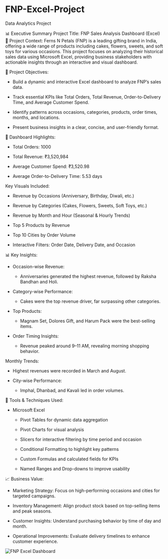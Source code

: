 # FNP-Excel-Project
Data Analytics Project

📊 Executive Summary
Project Title: FNP Sales Analysis Dashboard (Excel)
🏢 Project Context:
Ferns N Petals (FNP) is a leading gifting brand in India, offering a wide range of products including cakes, flowers, sweets, and soft toys for various occasions. This project focuses on analyzing their historical sales data using Microsoft Excel, providing business stakeholders with actionable insights through an interactive and visual dashboard.

🎯 Project Objectives:

- Build a dynamic and interactive Excel dashboard to analyze FNP’s sales data.

- Track essential KPIs like Total Orders, Total Revenue, Order-to-Delivery Time, and Average Customer Spend.

- Identify patterns across occasions, categories, products, order times, months, and locations.

- Present business insights in a clear, concise, and user-friendly format.

📌 Dashboard Highlights:
- Total Orders: 1000

- Total Revenue: ₹3,520,984

- Average Customer Spend: ₹3,520.98

- Average Order-to-Delivery Time: 5.53 days

Key Visuals Included:

- Revenue by Occasions (Anniversary, Birthday, Diwali, etc.)

- Revenue by Categories (Cakes, Flowers, Sweets, Soft Toys, etc.)

- Revenue by Month and Hour (Seasonal & Hourly Trends)

- Top 5 Products by Revenue

- Top 10 Cities by Order Volume

- Interactive Filters: Order Date, Delivery Date, and Occasion

📊 Key Insights:

- Occasion-wise Revenue:

   - Anniversaries generated the highest revenue, followed by Raksha Bandhan and Holi.

- Category-wise Performance:

   - Cakes were the top revenue driver, far surpassing other categories.

- Top Products:

   - Magnam Set, Dolores Gift, and Harum Pack were the best-selling items.

- Order Timing Insights:

   - Revenue peaked around 9–11 AM, revealing morning shopping behavior.

Monthly Trends:

   - Highest revenues were recorded in March and August.  

- City-wise Performance:

   - Imphal, Dhanbad, and Kavali led in order volumes.

 🧰 Tools & Techniques Used:

- Microsoft Excel

   - Pivot Tables for dynamic data aggregation

   - Pivot Charts for visual analysis

   - Slicers for interactive filtering by time period and occasion

   - Conditional Formatting to highlight key patterns

   - Custom Formulas and calculated fields for KPIs

   - Named Ranges and Drop-downs to improve usability

 📈 Business Value:

- Marketing Strategy: Focus on high-performing occasions and cities for targeted campaigns.

- Inventory Management: Align product stock based on top-selling items and peak seasons.

- Customer Insights: Understand purchasing behavior by time of day and month.

- Operational Improvements: Evaluate delivery timelines to enhance customer experience.


![FNP Excel Dashboard](https://github.com/user-attachments/assets/a8a118dc-c131-4565-8906-0beaa48a8ac8)
